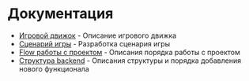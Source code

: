 # Документация

- [Игровой движок](gameEngine.md) - Описание игрового движка
- [Сценарий игры](scenario.md) - Разработка сценария игры
- [Flow работы с проектом](workFlow.md) - Описания порядка работы с проектом
- [Структура backend](backEndStruct.md) - Описания структуры и порядка добавления нового функционала
